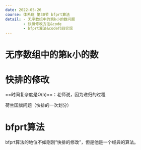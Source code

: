 ```yaml
---
date: 2022-05-26
course: 体系班 第30节 bfprt算法
detail: - 无序数组中的第k小的数问题
        - 快排修改方法&code
        - bfprt算法&code代码实现
---
```










# 无序数组中的第k小的数





# 快排的修改

==时间复杂度是O(n)==：老师说，因为递归的过程

荷兰国旗问题（快排的一次划分）





# bfprt算法

bfprt算法的地位不如刚刚“快排的修改”，但是他是一个经典的算法。



